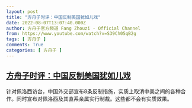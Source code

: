 ```yaml
---
layout: post
title: "方舟子时评：中国反制美国犹如儿戏"
date: 2022-08-07T13:07:40.000Z
author: 方舟子官方频道 Fang Zhouzi - Official Channel
from: https://www.youtube.com/watch?v=S39Ch05qB2g
tags: [ 方舟子 ]
comments: True
categories: [ 方舟子 ]
---
```

<!--1659877660000-->
[方舟子时评：中国反制美国犹如儿戏](https://www.youtube.com/watch?v=S39Ch05qB2g)
------

<div>
针对佩洛西访台，中国外交部宣布8条反制措施，实质上取消中美之间的各种合作。同时宣布对佩洛西及其直系亲属实行制裁。这些都不会有实质效果。
</div>
